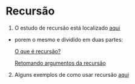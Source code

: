 # Recursão

1. O estudo de recursão está localizado [aqui](https://github.com/giusfds/aeds/tree/main/estudos/recursao/estudos)
- porem o mesmo e dividido em duas partes:

    [O que é recursão?](https://github.com/giusfds/aeds/tree/main/estudos/recursao/estudos/o%20que%20e%20recursao)

    [Retomando argumentos da recursão](https://github.com/giusfds/aeds/tree/main/estudos/recursao/estudos/retomando%20argumentos%20da%20recurcao)

2. Alguns exemplos de como usar recursão [aqui](https://github.com/giusfds/aeds/tree/main/estudos/recursao/exemplos)